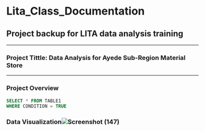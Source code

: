 # Lita_Class_Documentation
## Project backup for LITA data analysis training
---
### Project Tittle: Data Analysis for Ayede Sub-Region Material Store
---
### Project Overview
```SQL
SELECT * FROM TABLE1
WHERE CONDITION = TRUE
```
### Data Visualization![Screenshot (147)](https://github.com/user-attachments/assets/b860bc6f-e2dc-4c6b-a4c7-d85f268a1de6)
